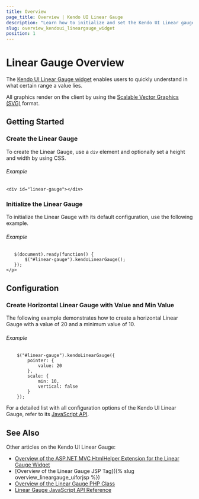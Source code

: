 ```yaml
---
title: Overview
page_title: Overview | Kendo UI Linear Gauge
description: "Learn how to initialize and set the Kendo UI Linear gauge."
slug: overview_kendoui_lineargauge_widget
position: 1
---
```


# Linear Gauge Overview

The [Kendo UI Linear Gauge widget](http://demos.telerik.com/kendo-ui/linear-gauge/index) enables users to quickly understand in what certain range a value lies.

All graphics render on the client by using the [Scalable Vector Graphics (SVG)](https://en.wikipedia.org/wiki/Scalable_Vector_Graphics) format.

## Getting Started

### Create the Linear Gauge

To create the Linear Gauge, use a `div` element and optionally set a height and width by using CSS.

###### Example

    <div id="linear-gauge"></div>

### Initialize the Linear Gauge

To initialize the Linear Gauge with its default configuration, use the following example.

###### Example

       $(document).ready(function() {
           $("#linear-gauge").kendoLinearGauge();
       });
    </p>

## Configuration

### Create Horizontal Linear Gauge with Value and Min Value

The following example demonstrates how to create a horizontal Linear Gauge with a value of 20 and a minimum value of 10.

###### Example

        $("#linear-gauge").kendoLinearGauge({
            pointer: {
                value: 20
            },
            scale: {
                min: 10,
                vertical: false
            }
        });

For a detailed list with all configuration options of the Kendo UI Linear Gauge, refer to its [JavaScript API](/api/javascript/dataviz/ui/lineargauge).

## See Also

Other articles on the Kendo UI Linear Gauge:

* [Overview of the ASP.NET MVC HtmlHelper Extension for the Linear Gauge Widget](/aspnet-mvc/helpers/lineargauge/overview)
* [Overview of the Linear Gauge JSP Tag]({% slug overview_lineargauge_uiforjsp %})
* [Overview of the Linear Gauge PHP Class](/php/widgets/lineargauge/overview)
* [Linear Gauge JavaScript API Reference](/api/javascript/dataviz/ui/lineargauge)
